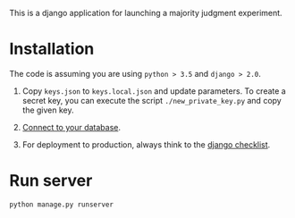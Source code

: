 This is a django application for launching a majority judgment experiment.


# Installation

The code is assuming you are using `python > 3.5` and `django > 2.0`.

1. Copy `keys.json` to `keys.local.json` and update parameters. To create a secret key, you can execute the script `./new_private_key.py` and copy the given key.

2. [Connect to your database](https://docs.djangoproject.com/en/2.0/ref/databases/).

3. For deployment to production, always think to the [django checklist](https://docs.djangoproject.com/en/2.0/howto/deployment/checklist/).

# Run server

`python manage.py runserver`
